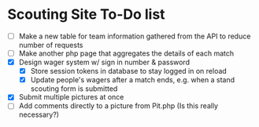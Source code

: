 # Scouting Site To-Do list

- [ ] Make a new table for team information gathered from the API to reduce number of requests
- [ ] Make another php page that aggregates the details of each match
- [X] Design wager system w/ sign in number & password
  - [X] Store session tokens in database to stay logged in on reload
  - [X] Update people's wagers after a match ends, e.g. when a stand scouting form is submitted
- [X] Submit multiple pictures at once
- [ ] Add comments directly to a picture from Pit.php (Is this really necessary?)
